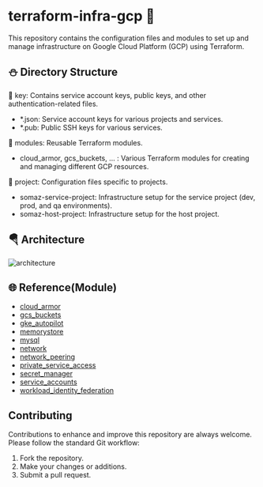 # terraform-infra-gcp 🚀
This repository contains the configuration files and modules to set up and manage infrastructure on Google Cloud Platform (GCP) using Terraform.

## ⛄ Directory Structure 
📁 key: Contains service account keys, public keys, and other authentication-related files.
- *.json: Service account keys for various projects and services.
- *.pub: Public SSH keys for various services.

📁 modules: Reusable Terraform modules.
- cloud_armor, gcs_buckets, ... : Various Terraform modules for creating and managing different GCP resources.

📁 project: Configuration files specific to projects.
- somaz-service-project: Infrastructure setup for the service project (dev, prod, and qa environments).
- somaz-host-project: Infrastructure setup for the host project.

## 🪂 Architecture
![architecture](https://github.com/somaz94/terraform-infra-gcp/assets/112675579/a7b5b1b8-82b9-4dff-b031-b7f0f5c8d2b2)

## 🌐 Reference(Module)
- [cloud_armor](https://github.com/GoogleCloudPlatform/terraform-google-cloud-armor)
- [gcs_buckets](https://github.com/terraform-google-modules/terraform-google-cloud-storage)
- [gke_autopilot](https://github.com/terraform-google-modules/terraform-google-kubernetes-engine/tree/master/modules/beta-autopilot-public-cluster)
- [memorystore](https://github.com/terraform-google-modules/terraform-google-memorystore)
- [mysql](https://github.com/terraform-google-modules/terraform-google-sql-db/tree/master/modules/mysql)
- [network](https://github.com/terraform-google-modules/terraform-google-network)
- [network_peering](https://github.com/terraform-google-modules/terraform-google-network/tree/master/modules/network-peering)
- [private_service_access](https://github.com/terraform-google-modules/terraform-google-sql-db/tree/master/modules/private_service_access)
- [secret_manager](https://github.com/GoogleCloudPlatform/terraform-google-secret-manager)
- [service_accounts](https://github.com/terraform-google-modules/terraform-google-service-accounts)
- [workload_identity_federation](https://github.com/mscribellito/terraform-google-workload-identity-federation)

## Contributing
Contributions to enhance and improve this repository are always welcome. Please follow the standard Git workflow:

1. Fork the repository.
2. Make your changes or additions.
3. Submit a pull request.
